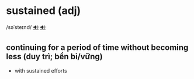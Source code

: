 # sustained (adj)

/səˈsteɪnd/ [🔊](https://www.oxfordlearnersdictionaries.com/media/english/uk_pron/s/sus/susta/sustained__gb_1.mp3) [🔊](https://www.oxfordlearnersdictionaries.com/media/english/us_pron/s/sus/susta/sustained__us_1.mp3)

## continuing for a period of time without becoming less (duy trì; bền bỉ/vững)

- with sustained efforts